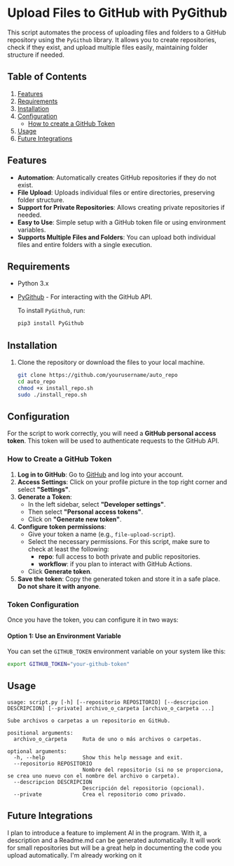# Upload Files to GitHub with PyGithub

This script automates the process of uploading files and folders to a GitHub repository using the `PyGithub` library. It allows you to create repositories, check if they exist, and upload multiple files easily, maintaining folder structure if needed.

## Table of Contents

1. [Features](#features)
2. [Requirements](#requirements)
3. [Installation](#installation)
4. [Configuration](#configuration)
   - [How to create a GitHub Token](#how-to-create-a-github-token)
5. [Usage](#usage)
6. [Future Integrations](#future-integrations)

## Features

- **Automation**: Automatically creates GitHub repositories if they do not exist.
- **File Upload**: Uploads individual files or entire directories, preserving folder structure.
- **Support for Private Repositories**: Allows creating private repositories if needed.
- **Easy to Use**: Simple setup with a GitHub token file or using environment variables.
- **Supports Multiple Files and Folders**: You can upload both individual files and entire folders with a single execution.

## Requirements

- Python 3.x
- [PyGithub](https://pypi.org/project/PyGithub/) - For interacting with the GitHub API.

  To install `PyGithub`, run:

  ```bash
  pip3 install PyGithub

## Installation

1. Clone the repository or download the files to your local machine.

   ```bash
   git clone https://github.com/yourusername/auto_repo
   cd auto_repo
   chmod +x install_repo.sh
   sudo ./install_repo.sh
   
## Configuration

For the script to work correctly, you will need a **GitHub personal access token**. This token will be used to authenticate requests to the GitHub API.

### How to Create a GitHub Token

1. **Log in to GitHub**: Go to [GitHub](https://github.com) and log into your account.
2. **Access Settings**: Click on your profile picture in the top right corner and select **"Settings"**.
3. **Generate a Token**:
   - In the left sidebar, select **"Developer settings"**.
   - Then select **"Personal access tokens"**.
   - Click on **"Generate new token"**.
4. **Configure token permissions**:
   - Give your token a name (e.g., `file-upload-script`).
   - Select the necessary permissions. For this script, make sure to check at least the following:
     - **repo**: full access to both private and public repositories.
     - **workflow**: if you plan to interact with GitHub Actions.
   - Click **Generate token**.
5. **Save the token**: Copy the generated token and store it in a safe place. **Do not share it with anyone**.
### Token Configuration

Once you have the token, you can configure it in two ways:

#### Option 1: Use an Environment Variable

You can set the `GITHUB_TOKEN` environment variable on your system like this:

```bash
export GITHUB_TOKEN="your-github-token"

```
## Usage
```
usage: script.py [-h] [--repositorio REPOSITORIO] [--descripcion DESCRIPCION] [--private] archivo_o_carpeta [archivo_o_carpeta ...]
  
Sube archivos o carpetas a un repositorio en GitHub.

positional arguments:
  archivo_o_carpeta     Ruta de uno o más archivos o carpetas.

optional arguments:
  -h, --help            Show this help message and exit.
  --repositorio REPOSITORIO
                        Nombre del repositorio (si no se proporciona, se crea uno nuevo con el nombre del archivo o carpeta).
  --descripcion DESCRIPCION
                        Descripción del repositorio (opcional).
  --private             Crea el repositorio como privado.
```
## Future Integrations
I plan to introduce a feature to implement AI in the program. With it, a description and a Readme.md can be generated automatically. It will work for small repositories but will be a great help in documenting the code you upload automatically. I'm already working on it
